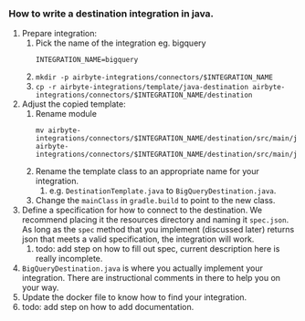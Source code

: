 ### How to write a destination integration in java.

1. Prepare integration:
    1. Pick the name of the integration eg. bigquery
       ```
       INTEGRATION_NAME=bigquery
       ```
    1. `mkdir -p airbyte-integrations/connectors/$INTEGRATION_NAME`
    1. `cp -r airbyte-integrations/template/java-destination airbyte-integrations/connectors/$INTEGRATION_NAME/destination`
1. Adjust the copied template:
    1. Rename module 
       ```
       mv airbyte-integrations/connectors/$INTEGRATION_NAME/destination/src/main/java/io/airbyte/integrations/destination/template  airbyte-integrations/connectors/$INTEGRATION_NAME/destination/src/main/java/io/airbyte/integrations/destination/$INTEGRATION_NAME
       ``` 
    1. Rename the template class to an appropriate name for your integration. 
        1. e.g. `DestinationTemplate.java` to `BigQueryDestination.java`.
    1. Change the `mainClass` in `gradle.build` to point to the new class.
1. Define a specification for how to connect to the destination. We recommend placing it the resources directory and naming it `spec.json`. As long as the `spec` method that you implement (discussed later) returns json that meets a valid specification, the integration will work.
    1. todo: add step on how to fill out spec, current description here is really incomplete.
1. `BigQueryDestination.java` is where you actually implement your integration. There are instructional comments in there to help you on your way.
1. Update the docker file to know how to find your integration.
1. todo: add step on how to add documentation.
